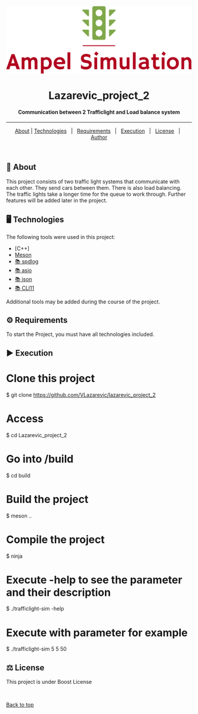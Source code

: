 <div align="center" id="top"> 
  <img src="./doc/logo/logo_large.png" alt="Lazarevic_project_2" />

</div>

<h1 align="center">Lazarevic_project_2</h1>

<h4 align="center"> 
	Communication between 2 Trafficlight and Load balance system
</h4> 

<hr> 

<p align="center">
  <a class="bg-yellow" href="#open_book-about">About</a> |
  <a href="#desktop_computer-technologies">Technologies</a> &#xa0; | &#xa0;
  <a href="#gear-requirements">Requirements</a> &#xa0; | &#xa0;
  <a href="#arrow_forward-execution">Execution</a> &#xa0; | &#xa0;
  <a href="#balance_scale-license">License</a> &#xa0; | &#xa0;
  <a href="https://github.com/VLazarevic" target="_blank">Author</a>
</p>

<br>

## :open_book: About ##

This project consists of two traffic light systems that communicate with each other. They send cars between them. There is also load balancing. The traffic lights take a longer time for the queue to work through. Further features will be added later in the project.

## :desktop_computer: Technologies ##

The following tools were used in this project:

- [C++]
- [Meson](https://mesonbuild.com/)
- [:books: spdlog](https://github.com/gabime/spdlog)
- [:books: asio](https://think-async.com/Asio)
- [:books: json](https://github.com/nlohmann/json)
- [:books: CLI11](https://github.com/CLIUtils/CLI11)

Additional tools may be added during the course of the project. 

## :gear: Requirements ##

To start the Project, you must have all technologies included.

## :arrow_forward: Execution ##

# Clone this project
$ git clone https://github.com/VLazarevic/lazarevic_project_2

# Access
$ cd Lazarevic_project_2

# Go into /build
$ cd build

# Build the project
$ meson ..

# Compile the project
$ ninja

# Execute -help to see the parameter and their description
$ ./trafficlight-sim -help

# Execute with parameter for example
$ ./trafficlight-sim 5 5 50


## :balance_scale: License ##

This project is under Boost License


&#xa0;

<a href="#top">Back to top</a>
